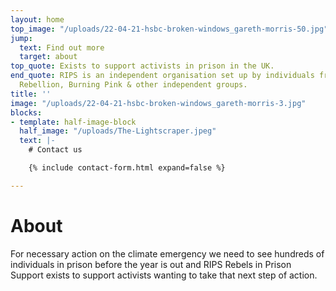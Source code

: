```yaml
---
layout: home
top_image: "/uploads/22-04-21-hsbc-broken-windows_gareth-morris-50.jpg"
jump:
  text: Find out more
  target: about
top_quote: Exists to support activists in prison in the UK.
end_quote: RIPS is an independent organisation set up by individuals from Extinction
  Rebellion, Burning Pink & other independent groups.
title: ''
image: "/uploads/22-04-21-hsbc-broken-windows_gareth-morris-3.jpg"
blocks:
- template: half-image-block
  half_image: "/uploads/The-Lightscraper.jpeg"
  text: |-
    # Contact us

    {% include contact-form.html expand=false %}

---
```

# About

For necessary action on the climate emergency we need to see hundreds of individuals in prison before the year is out and RIPS Rebels in Prison Support exists to support activists wanting to take that next step of action.

